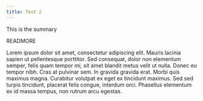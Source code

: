```yaml
---
title: Test 2
---
```

This is the summary

READMORE

Lorem ipsum dolor sit amet, consectetur adipiscing elit. Mauris lacinia sapien ut pellentesque porttitor. Sed consequat, dolor non elementum semper, felis quam tempor mi, sit amet blandit metus velit ut nulla. Donec eu tempor nibh. Cras at pulvinar sem. In gravida gravida erat. Morbi quis maximus magna. Curabitur volutpat ex eget ex tincidunt maximus. Sed sed turpis tincidunt, placerat felis congue, interdum orci. Phasellus elementum ex id massa tempus, non rutrum arcu egestas.
